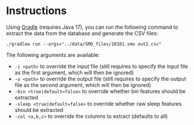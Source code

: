 # Instructions

Using [Gradle](https://gradle.org) (requires Java 17), you can run the following command to extract the data from the
database and generate the CSV files:

```shell
./gradlew run --args="../data/SMO_files/10101.smo out2.csv"
```

The following arguments are available:

- `-i <path>` to override the input file (still requires to specify the
  input file as the first argument, which will then be ignored)
- `-o <path>` to override the output file (still requires to specify the
  output file as the second argument, which will then be ignored)
- `-bin <true|default=false>` to override whether bin features should be
  extracted
- `-sleep <true|default=false>` to override whether raw sleep features
  should be extracted
- `-col <a,b,c>` to override the columns to extract (defaults to all)
